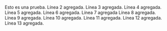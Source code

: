 Esto es una prueba.
Línea 2 agregada.
Línea 3 agregada.
Línea 4 agregada.
Línea 5 agregada.
Línea 6 agregada.
Línea 7 agregada
Línea 8 agregada.
Línea 9 agregada.
Línea 10 agregada.
Línea 11 agregada.
Línea 12 agregada.
Línea 13 agregada.